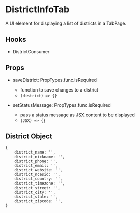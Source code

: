 # DistrictInfoTab

A UI element for displaying a list of districts in a TabPage.

## Hooks

- DistrictConsumer

## Props

- saveDistrict: PropTypes.func.isRequired

  - function to save changes to a district
  - `(district) => {}`

- setStatusMessage: PropTypes.func.isRequired
  - pass a status message as JSX content to be displayed
  - `(JSX) => {}`

## District Object

```
{
    district_name: '',
    district_nickname: '',
    district_phone: '',
    district_email: '',
    district_website: '',
    district_ncesid: '',
    district_country: '',
    district_timezone: '',
    district_street: '',
    district_city: '',
    district_state: '',
    district_zipcode: '',
}
```
